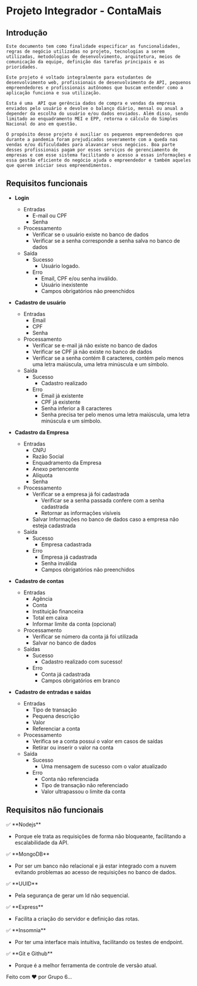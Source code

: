 # Projeto Integrador - ContaMais

## Introdução

    Este documento tem como finalidade especificar as funcionalidades, regras de negócio utilizadas no projeto, tecnologias a serem utilizadas, metodologias de desenvolvimento, arquitetura, meios de comunicação da equipe, definição das tarefas principais e as prioridades.

    Este projeto é voltado integralmente para estudantes de desenvolvimento web, profissionais de desenvolvimento de API, pequenos empreendedores e profissionais autônomos que buscam entender como a aplicação funciona e sua utilização.

    Esta é uma  API que gerência dados de compra e vendas da empresa  enviados pelo usuário e devolve o balanço diário, mensal ou anual a depender da escolha do usuário e/ou dados enviados. Além disso, sendo limitado ao enquadramento MEI e EPP, retorna o cálculo do Simples Nacional do ano em questão.

    O propósito desse projeto é auxiliar os pequenos empreendedores que durante a pandemia foram prejudicados severamente com a queda nas vendas e/ou dificuldades para alavancar seus negócios. Boa parte desses profissionais pagam por esses serviços de gerenciamento de empresas e com esse sistema facilitando o acesso a essas informações e essa gestão eficiente do negócio ajuda o empreendedor e também aqueles que querem iniciar seus empreendimentos.

## Requisitos funcionais

- **Login**
    - Entradas
        - E-mail ou CPF
        - Senha
    - Processamento
        - Verificar se o usuário existe no banco de dados
        - Verificar se a senha corresponde a senha salva no banco de dados
    - Saída
        - Sucesso
            - Usuário logado.
        - Erro
            - Email, CPF e/ou senha inválido.
            - Usuário inexistente
            - Campos obrigatórios não preenchidos
- **Cadastro de usuário**
    - Entradas
        - Email
        - CPF
        - Senha
    - Processamento
        - Verificar se e-mail já não existe no banco de dados
        - Verificar se CPF já não existe no banco de dados
        - Verificar se a senha contém 8 caracteres, contém pelo menos uma letra maiúscula, uma letra minúscula e um símbolo.
    - Saída
        - Sucesso
            - Cadastro realizado
        - Erro
            - Email já existente
            - CPF já existente
            - Senha inferior a 8 caracteres
            - Senha precisa ter pelo menos uma letra maiúscula, uma letra minúscula e um símbolo.
- **Cadastro da Empresa**
    - Entradas
        - CNPJ
        - Razão Social
        - Enquadramento da Empresa
        - Anexo pertencente
        - Alíquota
        - Senha
    - Processamento
        - Verificar se a empresa já foi cadastrada
            - Verificar se a senha passada confere com a senha cadastrada
            - Retornar as informações visíveis
        - Salvar Informações no banco de dados caso a empresa não esteja cadastrada
    - Saída
        - Sucesso
            - Empresa cadastrada
        - Erro
            - Empresa já cadastrada
            - Senha inválida
            - Campos obrigatórios não preenchidos
- **Cadastro de contas**
    - Entradas
        - Agência
        - Conta
        - Instituição financeira
        - Total em caixa
        - Informar limite da conta (opcional)
    - Processamento
        - Verificar se número da conta já foi utilizada
        - Salvar no banco de dados
    - Saídas
        - Sucesso
            - Cadastro realizado com sucesso!
        - Erro
            - Conta já cadastrada
            - Campos obrigatórios em branco
    
- **Cadastro de entradas e saídas**
    - Entradas
        - Tipo de transação
        - Pequena descrição
        - Valor
        - Referenciar a conta
    - Processamento
        - Verifica se a conta possui o valor em casos de saídas
        - Retirar ou inserir o valor na conta
    - Saída
        - Sucesso
            - Uma mensagem de sucesso com o valor atualizado
        - Erro
            - Conta não referenciada
            - Tipo de transação não referenciado
            - Valor ultrapassou o limite da conta

## Requisitos não funcionais

<aside>
✅ **Nodejs**

- Porque ele trata as requisições de forma não bloqueante, facilitando a escalabilidade da API.
</aside>

<aside>
✅ **MongoDB**

- Por ser um banco não relacional e já estar integrado com a nuvem evitando problemas ao acesso de requisições no banco de dados.
</aside>

<aside>
✅ **UUID**

- Pela segurança de gerar um Id não sequencial.
</aside>

<aside>
✅ **Express**

- Facilita a criação do servidor e definição das rotas.
</aside>

<aside>
✅ **Insomnia**

- Por ter uma interface mais intuitiva, facilitando os testes de endpoint.
</aside>

<aside>
✅ **Git e Github**

- Porque é a melhor ferramenta de controle de versão atual.

</aside>

Feito com ❤ por Grupo 6...
